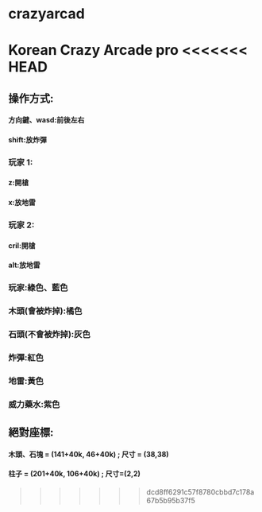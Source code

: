 # crazyarcad

Korean Crazy Arcade pro
<<<<<<< HEAD
=======

## 操作方式:

#### 方向鍵、wasd:前後左右

#### shift:放炸彈

### 玩家 1:

#### z:開槍

#### x:放地雷

### 玩家 2:

#### cril:開槍

#### alt:放地雷

### 玩家:綠色、藍色

### 木頭(會被炸掉):橘色

### 石頭(不會被炸掉):灰色

### 炸彈:紅色

### 地雷:黃色

### 威力藥水:紫色

## 絕對座標:

#### 木頭、石塊 = (141+40k, 46+40k) ; 尺寸 = (38,38)

#### 柱子 = (201+40k, 106+40k) ; 尺寸=(2,2)

> > > > > > > dcd8ff6291c57f8780cbbd7c178a67b5b95b37f5
